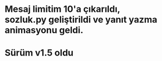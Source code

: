 #  Mesaj limitim 10'a çıkarıldı, sozluk.py geliştirildi ve yanıt yazma animasyonu geldi.
#  Sürüm v1.5 oldu

